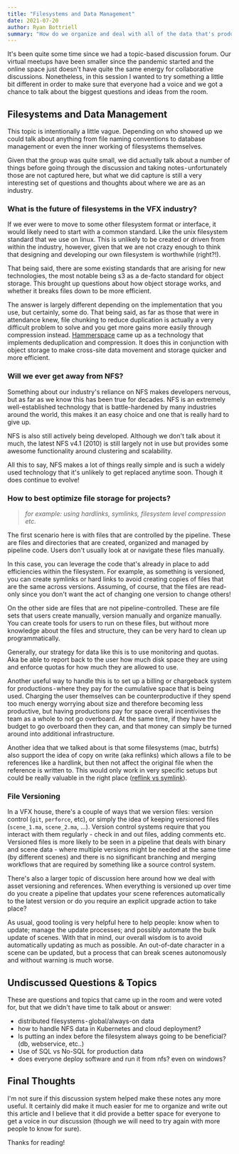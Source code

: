 ```yaml
---
title: "Filesystems and Data Management"
date: 2021-07-20
author: Ryan Bottriell
summary: "How do we organize and deal with all of the data that's produced in a pipeline?"
---
```


It's been quite some time since we had a topic-based discussion forum. Our virtual meetups have been smaller since the pandemic started and the online space just doesn't have quite the same energy for collaborative discussions. Nonetheless, in this session I wanted to try something a little bit different in order to make sure that everyone had a voice and we got a chance to talk about the biggest questions and ideas from the room.

## Filesystems and Data Management

This topic is intentionally a little vague. Depending on who showed up we could talk about anything from file naming conventions to database management or even the inner working of filesystems themselves.

Given that the group was quite small, we did actually talk about a number of things before going through the discussion and taking notes - unfortunately those are not captured here, but what we did capture is still a very interesting set of questions and thoughts about where we are as an industry.

### What is the future of filesystems in the VFX industry?

If we ever were to move to some other filesystem format or interface, it would likely need to start with a common standard. Like the unix filesystem standard that we use on linux. This is unlikely to be created or driven from within the industry, however, given that we are not crazy enough to think that designing and developing our own filesystem is worthwhile (right?!).

That being said, there are some existing standards that are arising for new technologies, the most notable being s3 as a de-facto standard for object storage. This brought up questions about how object storage works, and whether it breaks files down to be more efficient.

The answer is largely different depending on the implementation that you use, but certainly, some do. That being said, as far as those that were in attendance knew, file chunking to reduce duplication is actually a very difficult problem to solve and you get more gains more easily through compression instead. [Hammerspace](https://hammerspace.com) came up as a technology that implements deduplication and compression. It does this in conjunction with object storage to make cross-site data movement and storage quicker and more efficient.

### Will we ever get away from NFS?

Something about our industry's reliance on NFS makes developers nervous, but as far as we know this has been true for decades. NFS is an extremely well-established technology that is battle-hardened by many industries around the world, this makes it an easy choice and one that is really hard to give up.

NFS is also still actively being developed. Although we don't talk about it much, the latest NFS v4.1 (2010) is still largely not in use but provides some awesome functionality around clustering and scalability.

All this to say, NFS makes a lot of things really simple and is such a widely used technology that it's unlikely to get replaced anytime soon. Though it does continue to evolve!

### How to best optimize file storage for projects?

> _for example: using hardlinks, symlinks, filesystem level compression etc._

The first scenario here is with files that are controlled by the pipeline. These are files and directories that are created, organized and managed by pipeline code. Users don't usually look at or navigate these files manually.

In this case, you can leverage the code that's already in place to add efficiencies within the filesystem. For example, as something is versioned, you can create symlinks or hard links to avoid creating copies of files that are the same across versions. Assuming, of course, that the files are read-only since you don't want the act of changing one version to change others!

On the other side are files that are not pipeline-controlled. These are file sets that users create manually, version manually and organize manually. You can create tools for users to run on these files, but without more knowledge about the files and structure, they can be very hard to clean up programmatically.

Generally, our strategy for data like this is to use monitoring and quotas. Aka be able to report back to the user how much disk space they are using and enforce quotas for how much they are allowed to use.

Another useful way to handle this is to set up a billing or chargeback system for productions - where they pay for the cumulative space that is being used. Charging the user themselves can be counterproductive if they spend too much energy worrying about size and therefore becoming less productive, but having productions pay for space overall incentivises the team as a whole to not go overboard. At the same time, if they have the budget to go overboard then they can, and that money can simply be turned around into additional infrastructure.

Another idea that we talked about is that some filesystems (mac, butrfs) also support the idea of copy on write (aka reflinks) which allows a file to be references like a hardlink, but then not affect the original file when the reference is written to. This would only work in very specific setups but could be really valuable in the right place ([reflink vs symlink](https://dev.to/robogeek/reflinks-vs-symlinks-vs-hard-links-and-how-they-can-help-machine-learning-projects-1cj4)).

### File Versioning

In a VFX house, there's a couple of ways that we version files: version control (`git`, `perforce`, etc), or simply the idea of keeping versioned files (`scene_1.ma`, `scene_2.ma`, ...). Version control systems require that you interact with them regularly - check in and out files, adding comments etc. Versioned files is more likely to be seen in a pipeline that deals with binary and scene data - where multiple versions might be needed at the same time (by different scenes) and there is no significant branching and merging workflows that are required by something like a source control system.

There's also a larger topic of discussion here around how we deal with asset versioning and references. When everything is versioned up over time do you create a pipeline that updates your scene references automatically to the latest version or do you require an explicit upgrade action to take place?

As usual, good tooling is very helpful here to help people: know when to update; manage the update processes; and possibly automate the bulk update of scenes. With that in mind, our overall wisdom is to avoid automatically updating as much as possible. An out-of-date character in a scene can be updated, but a process that can break scenes autonomously and without warning is much worse.

## Undiscussed Questions & Topics

These are questions and topics that came up in the room and were voted for, but that we didn't have time to talk about or answer:

- distributed filesystems - global/always-on data
- how to handle NFS data in Kubernetes and cloud deployment?
- Is putting an index before the filesystem always going to be beneficial? (db, webservice, etc..)
- Use of SQL vs No-SQL for production data
- does everyone deploy software and run it from nfs? even on windows?

## Final Thoughts

I'm not sure if this discussion system helped make these notes any more useful. It certainly did make it much easier for me to organize and write out this article and I believe that it did provide a better space for everyone to get a voice in our discussion (though we will need to try again with more people to know for sure).

Thanks for reading!
